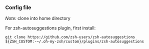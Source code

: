 ### Config file

*Note:* clone into home directory

For zsh-autosuggestions plugin, first install:

    git clone https://github.com/zsh-users/zsh-autosuggestions ${ZSH_CUSTOM:-~/.oh-my-zsh/custom}/plugins/zsh-autosuggestions
